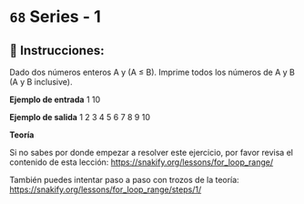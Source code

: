 # `68` Series - 1

## 📝 Instrucciones:

Dado dos números enteros A y (A ≤ B). Imprime todos los números de A y B (A y B inclusive).


**Ejemplo de entrada**
1
10

**Ejemplo de salida**
1 2 3 4 5 6 7 8 9 10

**Teoría**

Si no sabes por donde empezar a resolver este ejercicio, por favor revisa el contenido de esta lección:
https://snakify.org/lessons/for_loop_range/

También puedes intentar paso a paso con trozos de la teoría:
https://snakify.org/lessons/for_loop_range/steps/1/
